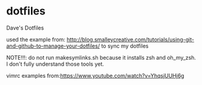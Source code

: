 dotfiles
========

Dave's Dotfiles


used the example from: http://blog.smalleycreative.com/tutorials/using-git-and-github-to-manage-your-dotfiles/
to sync my dotfiles

NOTE!!!: do not run makesymlinks.sh because it installs zsh and oh_my_zsh. I don't fully understand those tools yet.

vimrc examples from:https://www.youtube.com/watch?v=YhqsjUUHj6g
